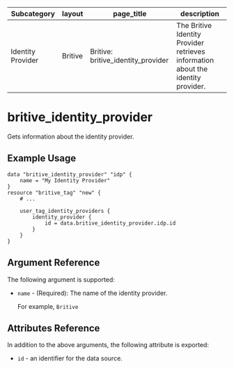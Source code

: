 | Subcategory         | layout    | page_title                           | description                                                  |
| ------------------- | --------- | ------------------------------------ | ------------------------------------------------------------ |
| Identity Provider   |  Britive  | Britive: britive_identity_provider   | The Britive Identity Provider retrieves information about the identity provider. |

# britive\_identity\_provider

Gets information about the identity provider.

## Example Usage

```hcl
data "britive_identity_provider" "idp" {
    name = "My Identity Provider"
}
resource "britive_tag" "new" {
    # ...

    user_tag_identity_providers {
        identity_provider {
            id = data.britive_identity_provider.idp.id
        }
    }
}
```

## Argument Reference

The following argument is supported:

* `name` - (Required): The name of the identity provider.

  For example, `Britive`

## Attributes Reference

In addition to the above arguments, the following attribute is exported:

* `id` - an identifier for the data source. 

